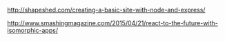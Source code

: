 http://shapeshed.com/creating-a-basic-site-with-node-and-express/

http://www.smashingmagazine.com/2015/04/21/react-to-the-future-with-isomorphic-apps/
